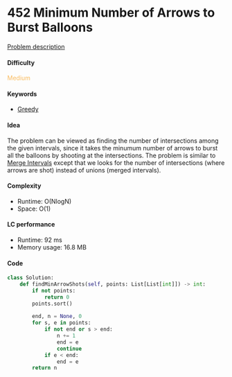 452 Minimum Number of Arrows to Burst Balloons   
=======================
[Problem description](https://leetcode.com/problems/minimum-number-of-arrows-to-burst-balloons/)

#### Difficulty
<span style="color:#FABC60">Medium</span>

#### Keywords
- [Greedy](../categories/greedy.md)
  
#### Idea
The problem can be viewed as finding the number of intersections among the given intervals, since it takes the minumum number of arrows to burst all the balloons by shooting at the intersections. The problem is similar to [Merge Intervals](https://leetcode.com/problems/merge-intervals/) except that we looks for the number of intersections (where arrows are shot) instead of unions (merged intervals). 

#### Complexity
- Runtime: O(NlogN)
- Space: O(1)
  
#### LC performance
- Runtime: 92 ms
- Memory usage: 16.8 MB

#### Code
```python
class Solution:
    def findMinArrowShots(self, points: List[List[int]]) -> int:
        if not points:
            return 0
        points.sort()
        
        end, n = None, 0
        for s, e in points:
            if not end or s > end:
                n += 1
                end = e
                continue
            if e < end:
                end = e
        return n
```